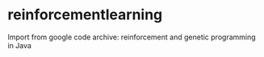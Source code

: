 # reinforcementlearning
Import from google code archive: reinforcement and genetic programming in Java
